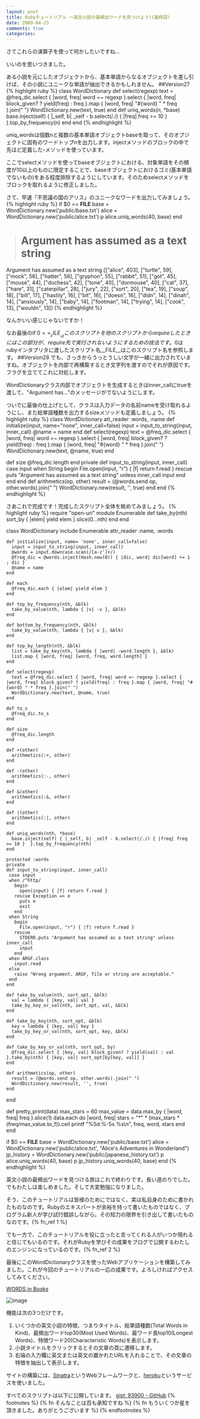 ```yaml
---
layout: post
title: Rubyチュートリアル ～英文小説の最頻出ワードを見つけよう!(最終回)
date: 2009-04-23
comments: true
categories:
---
```


さてこれらの演算子を使って何かしたいですね...

いいのを思いつきました。

ある小説を元にしたオブジェクトから、基本単語からなるオブジェクトを差し引けば、その小説にユニークな単語が抽出できるかもしれません。
##Version27
{% highlight ruby %}
 class WordDictionary
   def select(regexp)
     text = @freq_dic.select { |word, freq| word =~ regexp }.select { |word, freq| block_given? ? yield(freq) : freq }.map { |word, freq| "#{word} " * freq }.join(" ")
     WordDictionary.new(text, true)
   end
   def uniq_words(n, *base)
     base.inject(self) { |_self, b| _self - b.select(/./) { |freq| freq >= 10 }  }.top_by_frequency(n)
   end
 end
{% endhighlight %}

uniq_wordsは個数nと複数の基本単語オブジェクトbaseを取って、そのオブジェクトに固有のワードトップnを出力します。injectメソッドのブロックの中で先ほど定義した-メソッドを使っています。

ここでselectメソッドを使ってbaseオブジェクトにおける、対象単語をその頻度が10以上のものに限定することで、baseオブジェクトにおけるゴミ(基本単語でないもの)をある程度排除するようにしています。そのためselectメソッドをブロックを取れるように修正しました。

さて、早速「不思議の国のアリス」のユニークなワードを出力してみましょう。
{% highlight ruby %}
 if $0 == __FILE__
  base = WordDictionary.new('public/base.txt')
  alice = WordDictionary.new('public/alice.txt')
  p alice.uniq_words(40, base)
 end 
 ># Argument has assumed as a text string
 Argument has assumed as a text string
 [["alice", 403], ["turtle", 59], ["mock", 56], ["hatter", 56], ["gryphon", 55], ["rabbit", 51], ["got", 45], ["mouse", 44], ["duchess", 42], ["tone", 40], ["dormouse", 40], ["cat", 37], ["hare", 31], ["caterpillar", 28], ["jury", 22], ["sort", 20], ["tea", 19], ["soup", 18], ["bill", 17], ["hastily", 16], ["bit", 16], ["doesn", 16], ["didn", 14], ["dinah", 14], ["anxiously", 14], ["baby", 14], ["footman", 14], ["trying", 14], ["cook", 13], ["wouldn", 13]]
{% endhighlight %}

なんかいい感じじゃないですか！

なお最後のif $0 == __FILE__ はこのスクリプトを他のスクリプトからrequireしたときにはこの部分が、require先で実行されないようにするための技法です。$0はrubyインタプリタに渡したスクリプト名__FILE__はこのスクリプト名を参照します。
##Version28
でも、さっきからうっとうしい文字が一緒に出力されていますね。オブジェクトを内部で再構築するとき文字列を渡すのでそれが原因です。フラグを立ててこれに対処します。

WordDictionaryクラス内部でオブジェクトを生成するときはinner_callにtrueを渡して、"Argument has..."のメッセージがでないようにします。

ついでに最後の仕上げとして、クラスは入力データの名前nameを受け取れるようにし、また総単語種数を出力するsizeメソッドも定義しましょう。
{% highlight ruby %}
 class WordDictionary
   att_reader :words, :name
   def initialize(input, name="none", inner_call=false)
     input = input_to_string(input, inner_call)
     @name = name
   end
   def select(regexp)
     text = @freq_dic.select { |word, freq| word =~ regexp }.select { |word, freq| block_given? ? yield(freq) : freq }.map { |word, freq| "#{word} " * freq }.join(" ")
     WordDictionary.new(text, @name, true)
   end
   
   def size
     @freq_dic.length
   end
   private
   def input_to_string(input, inner_call)
    case input
    when String
      begin
        File.open(input, "r") { |f| return f.read }
      rescue
        puts "Argument has assumed as a text string" unless inner_call
        input
      end
    end
   end
   def arithmetics(op, other)
     result = (@words.send op, other.words).join(" ")
     WordDictionary.new(result, '', true)
   end
 end
{% endhighlight %}

さあこれで完成です！完成したスクリプト全体を眺めてみましょう。
{% highlight ruby %}
 require "open-uri"
  module Enumerable
    def take_by(nth)
      sort_by { |elem| yield elem }.slice(0...nth)
    end
  end
  
  class WordDictionary
    include Enumerable
    attr_reader :name, :words
 
    def initialize(input, name= 'none', inner_call=false)
      input = input_to_string(input, inner_call)
      @words = input.downcase.scan(/[a-z']+/)
      @freq_dic = @words.inject(Hash.new(0)) { |dic, word| dic[word] += 1 ; dic }
      @name = name
    end
  
    def each
      @freq_dic.each { |elem| yield elem }
    end
  
    def top_by_frequency(nth, &blk)
      take_by_value(nth, lambda { |v| -v }, &blk)
    end
  
    def bottom_by_frequency(nth, &blk)
      take_by_value(nth, lambda { |v| v }, &blk)
    end
  
    def top_by_length(nth, &blk)
      list = take_by_key(nth, lambda { |word| -word.length }, &blk)
      list.map { |word, freq| [word, freq, word.length] }
    end
  
    def select(regexp)
      text = @freq_dic.select { |word, freq| word =~ regexp }.select { |word, freq| block_given? ? yield(freq) : freq }.map { |word, freq| "#{word} " * freq }.join(" ")
      WordDictionary.new(text, @name, true)
    end
 
    def to_s
      @freq_dic.to_s
    end
    
    def size
      @freq_dic.length
    end
    
    def +(other)
      arithmetics(:+, other)
    end
    
    def -(other)
      arithmetics(:-, other)
    end
    
    def &(other)
      arithmetics(:&, other)
    end
    
    def |(other)
      arithmetics(:|, other)
    end
    
    def uniq_words(nth, *base)
      base.inject(self) { |_self, b| _self - b.select(/./) { |freq| freq >= 10 }  }.top_by_frequency(nth)
    end
	
    protected :words 
    private
    def input_to_string(input, inner_call)
     case input
     when /^http/
       begin
         open(input) { |f| return f.read }
       rescue Exception => e
         puts e
         exit
       end
     when String
       begin
         File.open(input, "r") { |f| return f.read }
       rescue
         STDERR.puts "Argument has assumed as a text string" unless inner_call
         input
       end
     when ARGF.class
       input.read
     else
       raise "Wrong argument. ARGF, file or string are acceptable."
     end
    end
   
    def take_by_value(nth, sort_opt, &blk)
      val = lambda { |key, val| val }
      take_by_key_or_val(nth, sort_opt, val, &blk)
    end
  
    def take_by_key(nth, sort_opt, &blk)
      key = lambda { |key, val| key }
      take_by_key_or_val(nth, sort_opt, key, &blk)
    end
  
    def take_by_key_or_val(nth, sort_opt, by)
      @freq_dic.select { |key, val| block_given? ? yield(val) : val }.take_by(nth) { |key, val| sort_opt[by[key, val]] }
    end
    
    def arithmetics(op, other)
      result = (@words.send op, other.words).join(" ")
      WordDictionary.new(result, '', true)
    end
  end
  
  def pretty_print(data)
    max_stars = 60
    max_value = data.max_by { |word, freq| freq }.slice(1)
    data.each do |word, freq|
      stars = "*" * (max_stars * (freq/max_value.to_f)).ceil
      printf "%5d:%-5s %s\n", freq, word, stars
    end
  end
 
 if $0 == __FILE__
  base = WordDictionary.new('public/base.txt')
  alice = WordDictionary.new('public/alice.txt', "Alice's Adventures in Wonderland")
  jp_history = WordDictionary.new('public/japanese_history.txt')
  p alice.uniq_words(40, base)
  p jp_history.uniq_words(40, base)
 end
{% endhighlight %}

英文小説の最頻出ワードを見つける旅はこれで終わりです。長い道のりでした。でもわたしは楽しめました。そして大変勉強になりました。

そう、このチュートリアルは皆様のためにではなく、実は私自身のために書かれたものなのです。Rubyのエキスパートが余裕を持って書いたものではなく、プログラム新人が学び試行錯誤しながら。その知力の限界を引き出して書いたものなのです。{% fn_ref 1 %}

でも一方で、このチュートリアルを役に立ったと言ってくれる人がいつか現れると信じてもいるのです。それがRubyを学びその成果をブログで公開するわたしのエンジンになっているのです。{% fn_ref 2 %}

最後にこのWordDictionaryクラスを使ったWebアプリケーションを構築してみました。これが今回のチュートリアルの一応の成果です。よろしければアクセスしてみてください。

[WORDS in Books](http://wordsinbooks.herokuapp.com/ 'WORDS in Books')

![image](http://img.f.hatena.ne.jp/images/fotolife/k/keyesberry/20090423/20090423065907.png)


機能は次の3つだけです。

1. いくつかの英文小説の特徴、つまりタイトル、総単語種数(Total Words in Kind)、最頻出ワードtop30(Most Used Words)、最ワード長top10(Longest Words)、特徴ワード20(Characteristic Words)を表示します。
1. 小説タイトルをクリックするとその文章の頁に遷移します。
1. 右端の入力欄に英文または英文の置かれたURLを入れることで、その文章の特徴を抽出して表示します。

サイトの構築には、[Sinatra](http://www.sinatrarb.com/)というWebフレームワークと、[heroku](http://heroku.com/)というサービスを使いました。

すべてのスクリプトは以下に公開しています。
[gist: 93900 - GitHub](http://gist.github.com/93900)
{% footnotes %}
   {% fn そんなことは百も承知ですね %}
   {% fn もういくつか星を頂きました。ありがとうございます %}
{% endfootnotes %}
